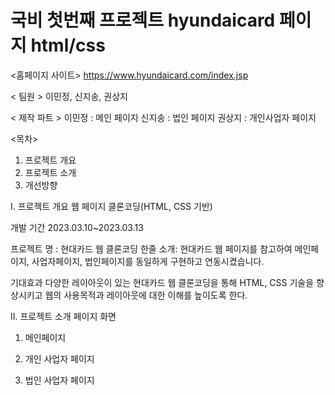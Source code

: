 # 국비 첫번째 프로젝트 hyundaicard 페이지 html/css

<홈페이지 사이트>
https://www.hyundaicard.com/index.jsp

< 팀원 > 
이민정, 신지송, 권상지

< 제작 파트 >
이민정 : 메인 페이지
신지송 : 법인 페이지
권상지 : 개인사업자 페이지


<목차>
1. 프로젝트 개요
2. 프로젝트 소개
3. 개선방향

Ⅰ. 프로젝트 개요
웹 페이지 클론코딩(HTML, CSS 기반)

개발 기간
2023.03.10~2023.03.13

프로젝트 명 : 현대카드 웹 클론코딩
한줄 소개: 현대카드 웹 페이지를 참고하여 메인페이지, 사업자페이지, 법인페이지를 동일하게 구현하고 연동시켰습니다.

기대효과
다양한 레이아웃이 있는 현대카드 웹 클론코딩을 통해 HTML, CSS 기술을 향상시키고 웹의 사용목적과 레이아웃에 대한 이해를 높이도록 한다.

Ⅱ. 프로젝트 소개
페이지 화면
1) 메인페이지

2) 개인 사업자 페이지
 
3) 법인 사업자 페이지